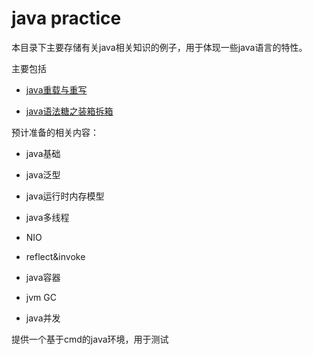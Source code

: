 # java practice

本目录下主要存储有关java相关知识的例子，用于体现一些java语言的特性。

主要包括

- [java重载与重写](./override&reload)

- [java语法糖之装箱拆箱](./pack&unpacking)

预计准备的相关内容：

- java基础

- java泛型
- java运行时内存模型
- java多线程
- NIO
- reflect&invoke
- java容器
- jvm GC
- java并发

提供一个基于cmd的java环境，用于测试